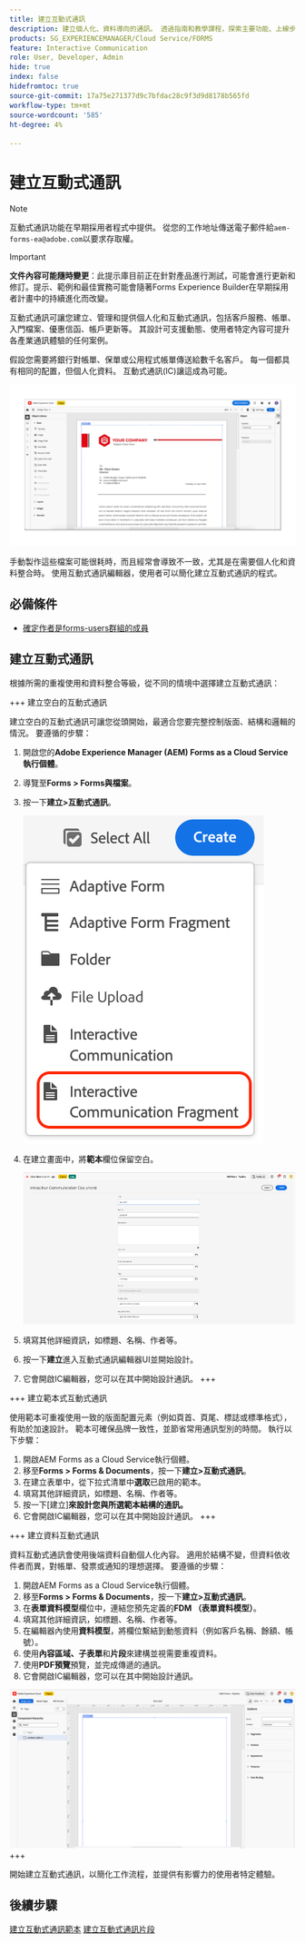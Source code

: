 ```yaml
---
title: 建立互動式通訊
description: 建立個人化、資料導向的通訊。 透過指南和教學課程，探索主要功能、上線步驟和真實使用案例。
products: SG_EXPERIENCEMANAGER/Cloud Service/FORMS
feature: Interactive Communication
role: User, Developer, Admin
hide: true
index: false
hidefromtoc: true
source-git-commit: 17a75e271377d9c7bfdac28c9f3d9d8178b565fd
workflow-type: tm+mt
source-wordcount: '585'
ht-degree: 4%

---
```


# 建立互動式通訊

>[!NOTE]
>
> 互動式通訊功能在早期採用者程式中提供。 從您的工作地址傳送電子郵件給`aem-forms-ea@adobe.com`以要求存取權。

>[!IMPORTANT]
>
> **文件內容可能隨時變更**：此提示庫目前正在針對產品進行測試，可能會進行更新和修訂。提示、範例和最佳實務可能會隨著Forms Experience Builder在早期採用者計畫中的持續進化而改變。

互動式通訊可讓您建立、管理和提供個人化和互動式通訊，包括客戶服務、帳單、入門檔案、優惠信函、帳戶更新等。 其設計可支援動態、使用者特定內容可提升各產業通訊體驗的任何案例。

假設您需要將銀行對帳單、保單或公用程式帳單傳送給數千名客戶。 每一個都具有相同的配置，但個人化資料。 互動式通訊(IC)讓這成為可能。

![尋找IC檔案](/help/forms/interactive-communication/assets/Picture1.png)

手動製作這些檔案可能很耗時，而且經常會導致不一致，尤其是在需要個人化和資料整合時。 使用互動式通訊編輯器，使用者可以簡化建立互動式通訊的程式。

## 必備條件

* [確定作者是forms-users群組的成員](/help/forms/setup-forms-cloud-service.md#configure-users)

## 建立互動式通訊

根據所需的重複使用和資料整合等級，從不同的情境中選擇建立互動式通訊：

+++ 建立空白的互動式通訊

建立空白的互動式通訊可讓您從頭開始，最適合您要完整控制版面、結構和邏輯的情況。
要遵循的步驟：

1. 開啟您的&#x200B;**Adobe Experience Manager (AEM) Forms as a Cloud Service執行個體**。
1. 導覽至&#x200B;**Forms > Forms與檔案**。
1. 按一下&#x200B;**建立>互動式通訊**。

   ![尋找IC檔案](/help/forms/interactive-communication/assets/comm.png)

1. 在建立畫面中，將&#x200B;**範本**&#x200B;欄位保留空白。

   ![尋找IC檔案](/help/forms/interactive-communication/assets/create-ic-document.png)

1. 填寫其他詳細資訊，如標題、名稱、作者等。
1. 按一下&#x200B;**建立**&#x200B;進入互動式通訊編輯器UI並開始設計。
1. 它會開啟IC編輯器，您可以在其中開始設計通訊。
+++

+++ 建立範本式互動式通訊

使用範本可重複使用一致的版面配置元素（例如頁首、頁尾、標誌或標準格式），有助於加速設計。
範本可確保品牌一致性，並節省常用通訊型別的時間。 執行以下步驟：

1. 開啟AEM Forms as a Cloud Service執行個體。
1. 移至&#x200B;**Forms > Forms &amp; Documents**，按一下&#x200B;**建立>互動式通訊**。
1. 在建立表單中，從下拉式清單中&#x200B;**選取**&#x200B;已啟用的範本。
1. 填寫其他詳細資訊，如標題、名稱、作者等。
1. 按一下[建立]&#x200B;**來設計您與所選範本結構的通訊。**
1. 它會開啟IC編輯器，您可以在其中開始設計通訊。
+++

+++ 建立資料互動式通訊

資料互動式通訊會使用後端資料自動個人化內容。
適用於結構不變，但資料依收件者而異，對帳單、發票或通知的理想選擇。 要遵循的步驟：

1. 開啟AEM Forms as a Cloud Service執行個體。
1. 移至&#x200B;**Forms > Forms &amp; Documents**，按一下&#x200B;**建立>互動式通訊**。
1. 在&#x200B;**表單資料模型**&#x200B;欄位中，連結您預先定義的&#x200B;**FDM （表單資料模型）**。
1. 填寫其他詳細資訊，如標題、名稱、作者等。
1. 在編輯器內使用&#x200B;**資料模型**，將欄位繫結到動態資料（例如客戶名稱、餘額、帳號）。
1. 使用&#x200B;**內容區域、子表單**&#x200B;和&#x200B;**片段**&#x200B;來建構並視需要重複資料。
1. 使用&#x200B;**PDF預覽**&#x200B;預覽，並完成傳遞的通訊。
1. 它會開啟IC編輯器，您可以在其中開始設計通訊。

![尋找IC檔案](/help/forms/interactive-communication/assets/ic-ui.png)
+++

開始建立互動式通訊，以簡化工作流程，並提供有影響力的使用者特定體驗。

## 後續步驟

[建立互動式通訊範本](/help/forms/interactive-communication/create-interactive-communication-template.md)
[建立互動式通訊片段](/help/forms/interactive-communication/create-interactive-communication-fragment.md)
